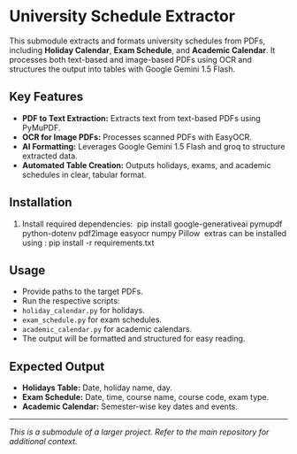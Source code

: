 # University Schedule Extractor

This submodule extracts and formats university schedules from PDFs, including **Holiday Calendar**, **Exam Schedule**, and **Academic Calendar**. It processes both text-based and image-based PDFs using OCR and structures the output into tables with Google Gemini 1.5 Flash.

## Key Features
- **PDF to Text Extraction:** Extracts text from text-based PDFs using PyMuPDF.
- **OCR for Image PDFs:** Processes scanned PDFs with EasyOCR.
- **AI Formatting:** Leverages Google Gemini 1.5 Flash and groq to structure extracted data.
- **Automated Table Creation:** Outputs holidays, exams, and academic schedules in clear, tabular format.

## Installation
1. Install required dependencies:
​​​​​​​​​​​​​​​​​​​​​​​​​​​​​​​​​​​​​​​​​​​​​​​​​​
pip install google-generativeai pymupdf python-dotenv pdf2image easyocr numpy Pillow
​​​​​​​​​​​​​​​​​​​​​​​​​​​​​​​​​​​​​​​​​​​​​​​​​​
extras can be installed using : pip install -r requirements.txt

## Usage
- Provide paths to the target PDFs.
- Run the respective scripts:
- `holiday_calendar.py` for holidays.
- `exam_schedule.py` for exam schedules.
- `academic_calendar.py` for academic calendars.
- The output will be formatted and structured for easy reading.

## Expected Output
- **Holidays Table:** Date, holiday name, day.
- **Exam Schedule:** Date, time, course name, course code, exam type.
- **Academic Calendar:** Semester-wise key dates and events.

---
*This is a submodule of a larger project. Refer to the main repository for additional context.*
​​​​​​​​​​​​​​​​​​​​​​​​​​​​​​​​​​​​​​​​​​​​​​​​​​
